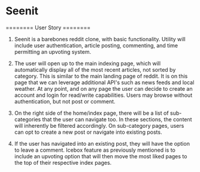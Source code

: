 # Seenit

======== User Story ========

1. Seenit is a barebones reddit clone, with basic functionality. Utility will include user authentication, article posting, commenting, and time permitting an upvoting system.

2. The user will open up to the main indexing page, which will automatically display all of the most recent articles, not sorted by category. This is similar to the main landing page of reddit. It is on this page that we can leverage additional API's such as news feeds and local weather. At any point, and on any page the user can decide to create an account and login for read/write capabilities. Users may browse without authentication, but not post or comment.

3. On the right side of the home/index page, there will be a list of sub-categories that the user can navigate too. In these sections, the content will inherently be filtered accordingly. On sub-category pages, users can opt to create a new post or navigate into existing posts.

4. If the user has navigated into an existing post, they will have the option to leave a comment. Icebox feature as previously mentioned is to include an upvoting option that will then move the most liked pages to the top of their respective index pages.
